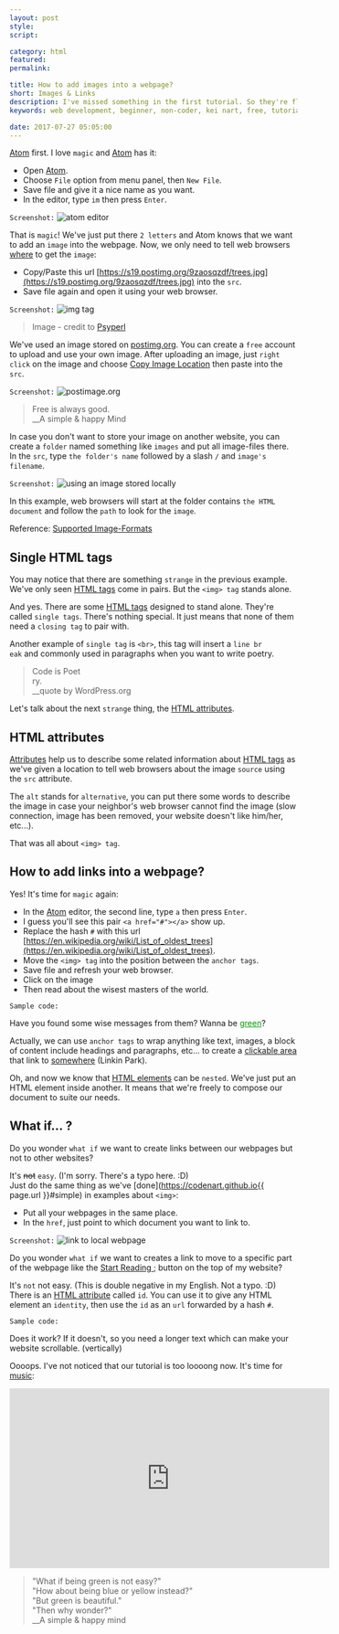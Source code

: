 ```yaml
---
layout: post
style:
script:

category: html
featured:
permalink:

title: How to add images into a webpage?
short: Images & Links
description: I've missed something in the first tutorial. So they're flying over here. <br>Adding images into your webpage, creating links. <br>And... see Atom in Action.
keywords: web development, beginner, non-coder, kei nart, free, tutorial, coding, programming, code nart, html, image, link

date: 2017-07-27 05:05:00
---
```


[Atom](https://codenart.github.io/begin/#how-to-have-fun-doing-a-boring-task)
first. I love `magic` and
[Atom](https://codenart.github.io/begin/#how-to-have-fun-doing-a-boring-task)
has it:

- Open [Atom](https://codenart.github.io/begin/#how-to-have-fun-doing-a-boring-task).
- Choose `File` option from menu panel, then `New File`.
- Save file and give it a nice name as you want.
- In the editor, type `im` then press `Enter`.

`Screenshot:`
![atom editor](/images/html-2/atom.jpg)

That is `magic`! We've just put there `2 letters` and Atom knows that we want
to add an `image` into the webpage. Now, we only need to tell web browsers
[where](https://s19.postimg.org/9zaosqzdf/trees.jpg) to get the `image`:

- Copy/Paste this url
[https://s19.postimg.org/9zaosqzdf/trees.jpg](https://s19.postimg.org/9zaosqzdf/trees.jpg)
into the `src`.
- Save file again and open it using your web browser.

`Screenshot:`
![img tag](/images/html-2/trees.jpg)

> Image - credit to [Psyperl](https://github.com/psyperl)

We've used an image stored on [postimg.org](https://postimg.org/image/5dekkedu7/).
You can create a `free` account to upload and use your own image. After uploading
an image, just `right click` on the image and choose
[Copy Image Location](https://postimg.org/image/5dekkedu7/) then paste into the `src`.

`Screenshot:`
![postimage.org](/images/html-2/postimage.jpg)

> Free is always good.  
> \_\_A <span id="simple">simple</span> & happy Mind

In case you don't want to store your image on another website, you can create a
`folder` named something like `images` and put all image-files there. In the
`src`, type `the folder's name` followed by a slash `/` and `image's filename`.

`Screenshot:`
![using an image stored locally](/images/html-2/relative.jpg)

In this example, web browsers will start at the folder contains `the HTML
document` and follow the `path` to look for the `image`.

Reference: [Supported Image-Formats](https://developer.mozilla.org/en-US/docs/Web/HTML/Element/img#Supported_image_formats)

## Single HTML tags

You may notice that there are something `strange` in the previous example. We've
only seen [HTML tags](https://developer.mozilla.org/en/docs/Web/HTML/Element)
come in pairs. But the `<img> tag` stands alone.

And yes. There are some [HTML tags](https://developer.mozilla.org/en/docs/Web/HTML/Element)
designed to stand alone. They're called `single tags`. There's nothing special.
It just means that none of them need a `closing tag` to pair with.

Another example of `single tag` is `<br>`, this tag will insert a `line br`  
`eak` and commonly used in paragraphs when you want to write poetry.

> Code is Poet  
> ry.  
> \_\_quote by WordPress.org

Let's talk about the next `strange` thing, the
[HTML attributes](https://developer.mozilla.org/en-US/docs/Web/HTML/Attributes).

## HTML attributes

[Attributes](https://developer.mozilla.org/en-US/docs/Web/HTML/Attributes) help
us to describe some related information about
[HTML tags](https://developer.mozilla.org/en/docs/Web/HTML/Element) as we've
given a location to tell web browsers about the image `source` using the `src`
attribute.

The `alt` stands for `alternative`, you can put there some words to describe the
image in case your neighbor's web browser cannot find the image (slow connection,
image has been removed, your website doesn't like him/her, etc...).

That was all about `<img> tag`.

## How to add links into a webpage?

Yes! It's time for `magic` again:

- In the
[Atom](https://codenart.github.io/begin/#how-to-have-fun-doing-a-boring-task)
editor, the second line, type `a` then press `Enter`.
- I guess you'll see this pair `<a href="#"></a>` show up.
- Replace the hash `#` with this url
[https://en.wikipedia.org/wiki/List_of_oldest_trees](https://en.wikipedia.org/wiki/List_of_oldest_trees).
- Move the `<img> tag` into the position between the `anchor tags`.
- Save file and refresh your web browser.
- Click on the image
- Then read about the wisest masters of the world.

`Sample code:`
<script src="https://gist.github.com/codenart/52baa4b077a7d30928c7019fdf357a7e.js"></script>

Have you found some wise messages from them? Wanna be
<a style="color: #009900" href="https://www.youtube.com/watch?v=rRZ-IxZ46ng">green</a>?

Actually, we can use `anchor tags` to wrap anything like text, images, a block
of content include headings and paragraphs, etc... to create a
[clickable area](https://www.youtube.com/watch?v=zsCD5XCu6CM) that link to
[somewhere](https://www.youtube.com/watch?v=zsCD5XCu6CM) (Linkin Park).

Oh, and now we know that
[HTML elements](https://developer.mozilla.org/en/docs/Web/HTML/Element) can be
`nested`. We've just put an HTML element inside another. It means that we're
freely to compose our document to suite our needs.

## What if... ?

Do you wonder `what if` we want to create links between our webpages but not to
other websites?

It's ~~not~~ `easy`. (I'm sorry. There's a typo here. :D)  
Just do the same thing as we've
[done](https://codenart.github.io{{ page.url }}#simple) in examples about `<img>`:

- Put all your webpages in the same place.
- In the `href`, just point to which document you want to link to.

`Screenshot:`
![link to local webpage](/images/html-2/link.jpg)

Do you wonder `what if` we want to creates a link to move to a specific part of
the webpage like the [Start Reading ;](#display) button on the top of my website?

It's `not` not easy. (This is double negative in my English. Not a typo. :D)  
There is an
[HTML attribute](https://developer.mozilla.org/en-US/docs/Web/HTML/Attributes)
called `id`. You can use it to give any HTML element an `identity`, then use the
`id` as an `url` forwarded by a hash `#`.

`Sample code:`
<script src="https://gist.github.com/codenart/18129eafaa4f82931c6aa5fcee4ac443.js"></script>

Does it work? If it doesn't, so you need a longer text which can make your
website scrollable. (vertically)

Oooops. I've not noticed that our tutorial is too loooong now.
It's time for [music](https://www.youtube.com/watch?v=rRZ-IxZ46ng):

<div class="video">
   <iframe width="560" height="315"
           src="https://www.youtube.com/embed/rRZ-IxZ46ng"
           frameborder="0" allowfullscreen>
   </iframe>
</div>

> "What if being green is not easy?"  
> "How about being blue or yellow instead?"  
> "But green is beautiful."  
> "Then why wonder?"  
> \_\_A simple & happy mind
